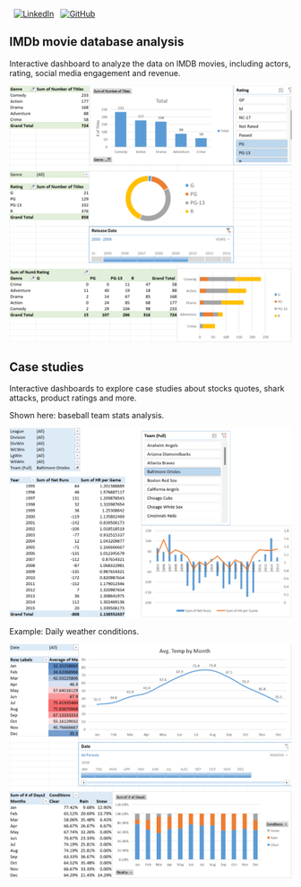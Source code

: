 &nbsp;
[![LinkedIn](https://img.shields.io/badge/LinkedIn-Tudor%20Olariu-blue?logo=linkedin&logoColor=white)](https://www.linkedin.com/in/tudor-olariu/)
&nbsp;
[![GitHub](https://img.shields.io/badge/GitHub-Tudor%20Olariu-black?logo=github&logoColor=white)](https://github.com/Teebawr)

## IMDb movie database analysis

Interactive dashboard to analyze the data on IMDB movies, including actors, rating, social media engagement and revenue.

![Screenshot](Dashboard_3_IMDB.png)

## Case studies

Interactive dashboards to explore case studies about stocks quotes, shark attacks, product ratings and more.

Shown here: baseball team stats analysis.

![Screenshot](Dashboard_2_baseball.png)

Example: Daily weather conditions.

![Screenshot](Dashboard_1_weather.png)